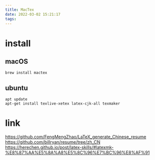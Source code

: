 ```yaml
---
title: MacTex
date: 2022-03-02 15:21:17
tags:
---
```


# install

## macOS
```
brew install mactex 
```

## ubuntu
```
apt update
apt-get install texlive-xetex latex-cjk-all texmaker
```

# link
https://github.com/FengMengZhao/LaTeX_generate_Chinese_resume
https://github.com/billryan/resume/tree/zh_CN
https://herechen.github.io/post/latex-skills/#latexmk-%E8%87%AA%E5%8A%A8%E5%8C%96%E7%BC%96%E8%AF%91